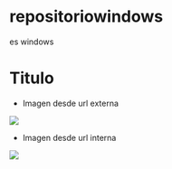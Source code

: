 # repositoriowindows
es windows

# Titulo

* Imagen desde url externa

![](https://i.pinimg.com/originals/dc/ab/b7/dcabb7fbb2f763d680d20a3d228cc6f9.jpg)

* Imagen desde url interna

![](C:\Users\Albarregas\Desktop\repositoriowindows\repositoriowindows\imagenes\dragonite.jpg)

